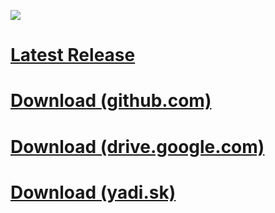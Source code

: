 ![](https://i.imgur.com/nAP3We3.png)
# [Latest Release](https://github.com/AlphaS-code/css/releases/latest)
# [Download (github.com)](https://github.com/AlphaS-code/css/releases/download/1.2/cssforgm1.2.exe)
# [Download (drive.google.com)](https://doc-10-4g-docs.googleusercontent.com/docs/securesc/ae2i4dgt75o6hmhljo69h441qpr6ah0f/2phqmnvg9h02o6u9advhpnpd8anju8qr/1547488800000/03401509463667310239/03401509463667310239/16SO1YveFr-0YzAEgp_mgupEFzaxFJxwF?e=download&nonce=sut7adbf6avnm&user=03401509463667310239&hash=tac08ctn24hv2is6ao7mh0le6d50b06p)
# [Download (yadi.sk)](https://s360sas.storage.yandex.net/rdisk/f9003ac87e6fb60f49111ce8aa3e171d1753174d880e824d10f606cb4a6301f1/5c3d2059/VRiCQm7zbh34M85P67_Thqg4BPYlVfuCTkNYxVbAB2Fm5exStAeyQ3JBPsBTe8d2NiENQuFzsLlDg4ceuon4HQ==?uid=0&filename=cssforgm1.2.exe&disposition=attachment&hash=FTjpysB/nmV1OuO3c2DCkjO4PmHMCLBhRGLw87NG9mIe4/cEM0dtOCGogjrK0SjXq/J6bpmRyOJonT3VoXnDag%3D%3D&limit=0&content_type=application%2Fx-msdownload&fsize=542884583&hid=b4cb7730acc1f470b7ec3d943453a824&media_type=executable&tknv=v2&rtoken=BGoY5WYgYRFe&force_default=no&ycrid=na-ee2090db26d3b6f3c337e434aa4cb3ca-downloader10e&ts=57f73b6d60840&s=53baf8350556b8d76bc432a91ff8a73b333a4e419bfb44900601863cf4741a64&pb=U2FsdGVkX197VkBpWMjrFsDgSCMvAE6KNeVIDNedQU5Y59ujeeYt0go3gzlQNIL0qTA_Q_wMwPv0hZlZFbZFDKxZwiNlLf18M3Rwc0IQyVE)

